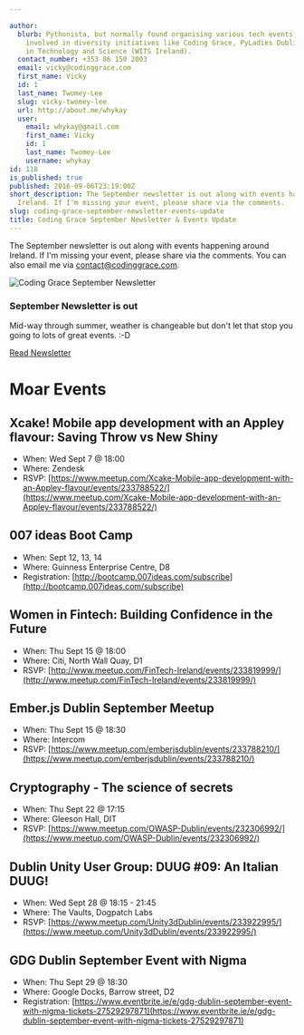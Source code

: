 ```yaml
---

author:
  blurb: Pythonista, but normally found organising various tech events, and now heavily
    involved in diversity initiatives like Coding Grace, PyLadies Dublin, and Women
    in Technology and Science (WITS Ireland).
  contact_number: +353 86 150 2003
  email: vicky@codinggrace.com
  first_name: Vicky
  id: 1
  last_name: Twomey-Lee
  slug: vicky-twomey-lee
  url: http://about.me/whykay
  user:
    email: whykay@gmail.com
    first_name: Vicky
    id: 1
    last_name: Twomey-Lee
    username: whykay
id: 118
is_published: true
published: 2016-09-06T23:19:00Z
short_description: The September newsletter is out along with events happening around
  Ireland. If I'm missing your event, please share via the comments.
slug: coding-grace-september-newsletter-events-update
title: Coding Grace September Newsletter & Events Update
---
```


The September newsletter is out along with events happening around Ireland. If I'm missing your event, please share via the comments. You can also email me via <a href="mailto:contact@codinggrace.com">contact@codinggrace.com</a>.

<div class="row">
  <div class="col-sm-6 col-md-12">
    <div class="thumbnail">
      <img src="https://gallery.mailchimp.com/8612b25618972d14df5c6a1fb/images/a28419e8-4e60-4a95-aff8-881f2665b889.png" alt="Coding Grace September Newsletter">
      <div class="caption">
        <h3>September Newsletter is out</h3>
        <p>Mid-way through summer, weather is changeable but don't let that stop you going to lots of great events. :-D</p>
        <p><a href="http://eepurl.com/cdA74T" class="btn btn-primary" role="button">Read Newsletter</a></p>
      </div>
    </div>
  </div>
</div>

# Moar Events

## Xcake! Mobile app development with an Appley flavour: Saving Throw vs New Shiny
* When: Wed Sept 7 @ 18:00
* Where: Zendesk
* RSVP: [https://www.meetup.com/Xcake-Mobile-app-development-with-an-Appley-flavour/events/233788522/](https://www.meetup.com/Xcake-Mobile-app-development-with-an-Appley-flavour/events/233788522/)

## 007 ideas Boot Camp
* When: Sept 12, 13, 14
* Where: Guinness Enterprise Centre, D8
* Registration: [http://bootcamp.007ideas.com/subscribe](http://bootcamp.007ideas.com/subscribe)

## Women in Fintech: Building Confidence in the Future
* When: Thu Sept 15 @ 18:00
* Where: Citi, North Wall Quay, D1
* RSVP: [http://www.meetup.com/FinTech-Ireland/events/233819999/](http://www.meetup.com/FinTech-Ireland/events/233819999/)

## Ember.js Dublin September Meetup
* When: Thu Sept 15 @ 18:30
* Where: Intercom
* RSVP: [https://www.meetup.com/emberjsdublin/events/233788210/](https://www.meetup.com/emberjsdublin/events/233788210/)

## Cryptography - The science of secrets
* When: Thu Sept 22 @ 17:15
* Where: Gleeson Hall, DIT
* RSVP: [https://www.meetup.com/OWASP-Dublin/events/232306992/](https://www.meetup.com/OWASP-Dublin/events/232306992/)

## Dublin Unity User Group: DUUG #09: An Italian DUUG!
* When: Wed Sept 28 @ 18:15 - 21:45
* Where: The Vaults, Dogpatch Labs
* RSVP: [https://www.meetup.com/Unity3dDublin/events/233922995/](https://www.meetup.com/Unity3dDublin/events/233922995/)

## GDG Dublin September Event with Nigma
* When: Thu Sept 29 @ 18:30
* Where: Google Docks, Barrow street, D2
* Registration: [https://www.eventbrite.ie/e/gdg-dublin-september-event-with-nigma-tickets-27529297871](https://www.eventbrite.ie/e/gdg-dublin-september-event-with-nigma-tickets-27529297871)
